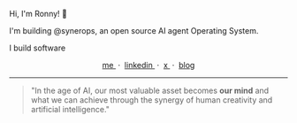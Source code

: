 Hi, I'm Ronny! 👋

I'm building @synerops, an open source AI agent Operating System.

I build software 

<div align="center">
  <a href="https://rbadillap.dev">
    me
  </a>
  &nbsp;&middot;&nbsp;
  <a href="https://rbadillap.dev">
    linkedin
  </a>
  &nbsp;&middot;&nbsp;
  <a href="https://x.com/rbadillap">
    x
  </a>
  &nbsp;&middot;&nbsp;
  <a href="https://rbadillap.dev/blog">
    blog
  </a>
</div>


---
> "In the age of AI, our most valuable asset becomes **our mind** and what we can achieve through the synergy of human creativity and artificial intelligence."
